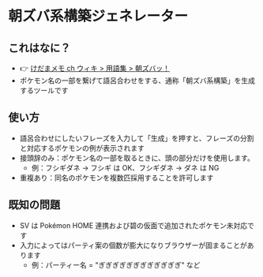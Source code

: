 # 朝ズバ系構築ジェネレーター

## これはなに？

- 👉 [けだまメモ ch ウィキ > 用語集 > 朝ズバッ！](https://wikiwiki.jp/kedamamemo/%E7%94%A8%E8%AA%9E%E9%9B%86#ua07c323)
- ポケモン名の一部を繋げて語呂合わせをする、通称「朝ズバ系構築」を生成するツールです

## 使い方

- 語呂合わせにしたいフレーズを入力して「生成」を押すと、フレーズの分割と対応するポケモンの例が表示されます
- 接頭辞のみ：ポケモン名の一部を取るときに、頭の部分だけを使用します。
  - 例：フシギダネ → フシギ は OK、フシギダネ → ダネ は NG
- 重複あり：同名のポケモンを複数匹採用することを許可します

## 既知の問題

- SV は Pokémon HOME 連携および碧の仮面で追加されたポケモン未対応です
- 入力によってはパーティ案の個数が膨大になりブラウザーが固まることがあります
  - 例：パーティー名 = "ぎぎぎぎぎぎぎぎぎぎぎぎ" など
